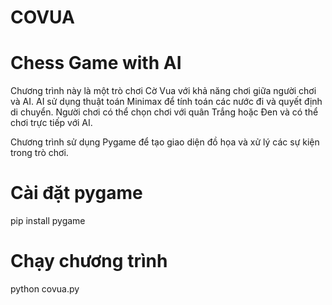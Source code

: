 # COVUA
# Chess Game with AI
Chương trình này là một trò chơi Cờ Vua với khả năng chơi giữa người chơi và AI. AI sử dụng thuật toán Minimax để tính toán các nước đi và quyết định di chuyển. Người chơi có thể chọn chơi với quân Trắng hoặc Đen và có thể chơi trực tiếp với AI.

Chương trình sử dụng Pygame để tạo giao diện đồ họa và xử lý các sự kiện trong trò chơi.
# Cài đặt pygame
pip install pygame
# Chạy chương trình
python covua.py

